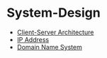 # System-Design



- [Client-Server Architecture](./client-server.md)
- [IP Address](./assets/ip-address.md)
- [Domain Name System](./assets/dns.md)
